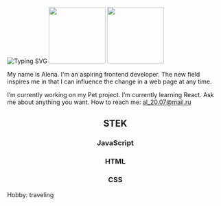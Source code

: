 ![Typing SVG](https://readme-typing-svg.herokuapp.com?color=%2336BCF7&lines=Hello!)
<img src="https://github-production-user-asset-6210df.s3.amazonaws.com/121084483/246867271-24c25a82-f1a5-4ee7-a332-f7c2de010f77.png" height="132"/>
<img src="https://github-production-user-asset-6210df.s3.amazonaws.com/121084483/css3.svg" height="132"/>

My name is Alena. I'm an aspiring frontend developer.
The new field inspires me in that I can influence the change in a web page at any time. 

I’m currently working on my Pet project.
I’m currently learning React.
Ask me about anything you want.
How to reach me: al_20.07@mail.ru

<h2 align="center">STEK</h2>
<h3 align="center" color="blue">JavaScript</h3>
<h3 align="center" color="blue">HTML</h3>
<h3 align="center" color="blue">CSS</h3>

Hobby: traveling

